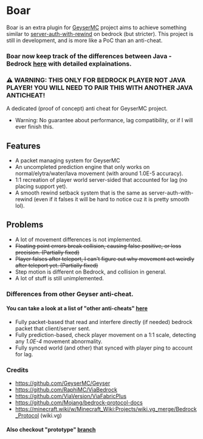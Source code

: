 # Boar

Boar is an extra plugin for [GeyserMC](https://github.com/GeyserMC/Geyser) project aims to 
achieve something similar to [server-auth-with-rewind](https://github.com/Mojang/bedrock-protocol-docs/blob/main/additional_docs/ConfiguringAntiCheat.md) on bedrock (but stricter).
This project is still in development, and is more like a PoC than an anti-cheat.

### Boar now keep track of the differences between Java - Bedrock [here](https://github.com/Oryxel/Boar/blob/new-engine/DIFFERENCES_WIKI.md) with detailed explainations.

### ⚠️ WARNING: THIS ONLY FOR BEDROCK PLAYER NOT JAVA PLAYER! YOU WILL NEED TO PAIR THIS WITH ANOTHER JAVA ANTICHEAT!
A dedicated (proof of concept) anti cheat for GeyserMC project.
- Warning: No guarantee about performance, lag compatibility, or if I will ever finish this.

## Features
- A packet managing system for GeyserMC
- An uncompleted prediction engine that only works on normal/elytra/water/lava movement (with around 1.0E-5 accuracy).
- 1:1 recreation of player world server-sided that accounted for lag (no placing support yet).
- A smooth rewind setback system that is the same as server-auth-with-rewind (even if it falses it will be hard to notice cuz it is pretty smooth lol).

## Problems
- A lot of movement differences is not implemented.
- ~~Floating point errors break collision, causing false positive, or loss precision. (Partially fixed)~~
- ~~Player falses after teleport, I can't figure out why movement act weirdly after teleport yet. (Partially fixed)~~
- Step motion is different on Bedrock, and collision in general.
- A lot of stuff is still unimplemented.

### Differences from other Geyser anti-cheat.
#### You can take a look at a list of "other anti-cheats" [here](https://geysermc.org/wiki/geyser/anticheat-compatibility/)
- Fully packet-based that read and interfere directly (if needed) bedrock packet that client/server sent.
- Fully prediction-based, check player movement on a 1:1 scale, detecting any *1.0E-4* movement abnormality.
- Fully synced world (and other) that synced with player ping to account for lag.

### Credits
- https://github.com/GeyserMC/Geyser
- https://github.com/RaphiMC/ViaBedrock
- https://github.com/ViaVersion/ViaFabricPlus
- https://github.com/Mojang/bedrock-protocol-docs
- https://minecraft.wiki/w/Minecraft_Wiki:Projects/wiki.vg_merge/Bedrock_Protocol (wiki.vg)

#### Also checkout "prototype" [branch](https://github.com/Oryxel/Boar/tree/prototype)
